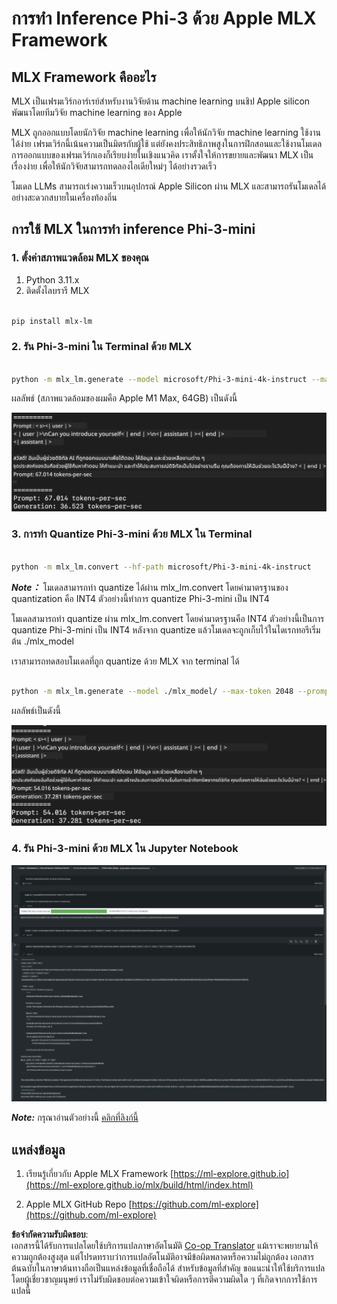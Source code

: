 <!--
CO_OP_TRANSLATOR_METADATA:
{
  "original_hash": "dcb656f3d206fc4968e236deec5d4384",
  "translation_date": "2025-07-17T10:06:53+00:00",
  "source_file": "md/03.FineTuning/03.Inference/MLX_Inference.md",
  "language_code": "th"
}
-->
# **การทำ Inference Phi-3 ด้วย Apple MLX Framework**

## **MLX Framework คืออะไร**

MLX เป็นเฟรมเวิร์กอาร์เรย์สำหรับงานวิจัยด้าน machine learning บนชิป Apple silicon พัฒนาโดยทีมวิจัย machine learning ของ Apple

MLX ถูกออกแบบโดยนักวิจัย machine learning เพื่อให้นักวิจัย machine learning ใช้งานได้ง่าย เฟรมเวิร์กนี้เน้นความเป็นมิตรกับผู้ใช้ แต่ยังคงประสิทธิภาพสูงในการฝึกสอนและใช้งานโมเดล การออกแบบของเฟรมเวิร์กเองก็เรียบง่ายในเชิงแนวคิด เราตั้งใจให้การขยายและพัฒนา MLX เป็นเรื่องง่าย เพื่อให้นักวิจัยสามารถทดลองไอเดียใหม่ๆ ได้อย่างรวดเร็ว

โมเดล LLMs สามารถเร่งความเร็วบนอุปกรณ์ Apple Silicon ผ่าน MLX และสามารถรันโมเดลได้อย่างสะดวกสบายในเครื่องท้องถิ่น

## **การใช้ MLX ในการทำ inference Phi-3-mini**

### **1. ตั้งค่าสภาพแวดล้อม MLX ของคุณ**

1. Python 3.11.x  
2. ติดตั้งไลบรารี MLX  


```bash

pip install mlx-lm

```

### **2. รัน Phi-3-mini ใน Terminal ด้วย MLX**


```bash

python -m mlx_lm.generate --model microsoft/Phi-3-mini-4k-instruct --max-token 2048 --prompt  "<|user|>\nCan you introduce yourself<|end|>\n<|assistant|>"

```

ผลลัพธ์ (สภาพแวดล้อมของผมคือ Apple M1 Max, 64GB) เป็นดังนี้

![Terminal](../../../../../translated_images/01.5cf57df8f7407cf9281c0237f4e69c3728b8817253aad0835d14108b07c83c88.th.png)

### **3. การทำ Quantize Phi-3-mini ด้วย MLX ใน Terminal**


```bash

python -m mlx_lm.convert --hf-path microsoft/Phi-3-mini-4k-instruct

```

***Note：*** โมเดลสามารถทำ quantize ได้ผ่าน mlx_lm.convert โดยค่ามาตรฐานของ quantization คือ INT4 ตัวอย่างนี้ทำการ quantize Phi-3-mini เป็น INT4

โมเดลสามารถทำ quantize ผ่าน mlx_lm.convert โดยค่ามาตรฐานคือ INT4 ตัวอย่างนี้เป็นการ quantize Phi-3-mini เป็น INT4 หลังจาก quantize แล้วโมเดลจะถูกเก็บไว้ในไดเรกทอรีเริ่มต้น ./mlx_model

เราสามารถทดสอบโมเดลที่ถูก quantize ด้วย MLX จาก terminal ได้


```bash

python -m mlx_lm.generate --model ./mlx_model/ --max-token 2048 --prompt  "<|user|>\nCan you introduce yourself<|end|>\n<|assistant|>"

```

ผลลัพธ์เป็นดังนี้

![INT4](../../../../../translated_images/02.7b188681a8eadbc111aba8d8006e4b3671788947a99a46329261e169dd2ec29f.th.png)


### **4. รัน Phi-3-mini ด้วย MLX ใน Jupyter Notebook**


![Notebook](../../../../../translated_images/03.b9705a3a5aaa89f9eb0ca04c1a4565dfe4a5e8cc68604227d2eab149fef1d3c7.th.png)

***Note:*** กรุณาอ่านตัวอย่างนี้ [คลิกที่ลิงก์นี้](../../../../../code/03.Inference/MLX/MLX_DEMO.ipynb)


## **แหล่งข้อมูล**

1. เรียนรู้เกี่ยวกับ Apple MLX Framework [https://ml-explore.github.io](https://ml-explore.github.io/mlx/build/html/index.html)

2. Apple MLX GitHub Repo [https://github.com/ml-explore](https://github.com/ml-explore)

**ข้อจำกัดความรับผิดชอบ**:  
เอกสารนี้ได้รับการแปลโดยใช้บริการแปลภาษาอัตโนมัติ [Co-op Translator](https://github.com/Azure/co-op-translator) แม้เราจะพยายามให้ความถูกต้องสูงสุด แต่โปรดทราบว่าการแปลอัตโนมัติอาจมีข้อผิดพลาดหรือความไม่ถูกต้อง เอกสารต้นฉบับในภาษาต้นทางถือเป็นแหล่งข้อมูลที่เชื่อถือได้ สำหรับข้อมูลที่สำคัญ ขอแนะนำให้ใช้บริการแปลโดยผู้เชี่ยวชาญมนุษย์ เราไม่รับผิดชอบต่อความเข้าใจผิดหรือการตีความผิดใด ๆ ที่เกิดจากการใช้การแปลนี้